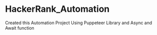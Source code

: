 # HackerRank_Automation
Created this Automation Project Using Puppeteer Library and Async and Await function
